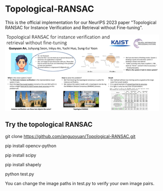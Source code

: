 # Topological-RANSAC
This is the official implementation for our NeurIPS 2023 paper "Topological RANSAC for Instance Verification and Retrieval without Fine-tuning". 

![Poster](https://github.com/anguoyuan/Topological-RANSAC/blob/main/poster.jpg)


## Try the topological RANSAC
git clone https://github.com/anguoyuan/Topological-RANSAC.git

pip install opencv-python

pip install scipy

pip install shapely

python test.py

You can change the image paths in test.py to verify your own image pairs.


